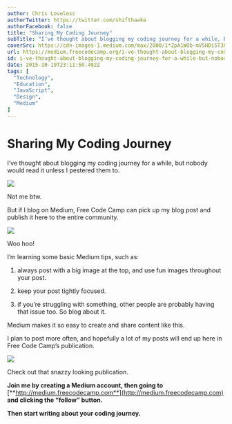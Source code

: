 ```yaml
---
author: Chris Loveless
authorTwitter: https://twitter.com/shifthawke
authorFacebook: false
title: "Sharing My Coding Journey"
subTitle: "I’ve thought about blogging my coding journey for a while, but nobody would read it unless I pestered them to...."
coverSrc: https://cdn-images-1.medium.com/max/2000/1*ZpA1WOb-mV5HDi5T38QJWg.jpeg
url: https://medium.freecodecamp.org/i-ve-thought-about-blogging-my-coding-journey-for-a-while-but-nobody-would-read-it-except-for-my-9c41a9a8eb97
id: i-ve-thought-about-blogging-my-coding-journey-for-a-while-but-nobody-would-read-it-except-for-my-9c41a9a8eb97
date: 2015-10-19T23:11:50.492Z
tags: [
  "Technology",
  "Education",
  "JavaScript",
  "Design",
  "Medium"
]
---
```

# Sharing My Coding Journey

I’ve thought about blogging my coding journey for a while, but nobody would read it unless I pestered them to.



![](https://cdn-images-1.medium.com/max/1600/1*_1KXC6kAdaXo4hjDigQ5Dg.gif)

Not me btw.



But if I blog on Medium, Free Code Camp can pick up my blog post and publish it here to the entire community.



![](https://cdn-images-1.medium.com/max/1600/1*Vcj6l6bAo3iJAZvNEFfNHg.gif)

Woo hoo!



I’m learning some basic Medium tips, such as:

1) always post with a big image at the top, and use fun images throughout your post.

2) keep your post tightly focused.

3) if you’re struggling with something, other people are probably having that issue too. So blog about it.

Medium makes it so easy to create and share content like this.

I plan to post more often, and hopefully a lot of my posts will end up here in Free Code Camp’s publication.



![](https://cdn-images-1.medium.com/max/1600/1*T7Re1DVWwvJhscP0ZFyckg.png)

Check out that snazzy looking publication.



**Join me by creating a Medium account, then going to** [**http://medium.freecodecamp.com**](http://medium.freecodecamp.com) **and clicking the “follow” button.**

**Then start writing about your coding journey.**








